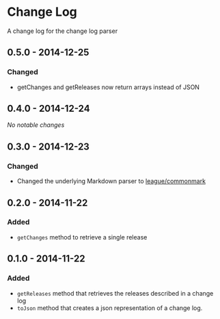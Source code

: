 # Change Log
A change log for the change log parser

## 0.5.0 - 2014-12-25

### Changed

* getChanges and getReleases now return arrays instead of JSON

## 0.4.0 - 2014-12-24

_No notable changes_

## 0.3.0 - 2014-12-23

### Changed

* Changed the underlying Markdown parser to [league/commonmark](https://github.com/thephpleague/commonmark)

## 0.2.0 - 2014-11-22

### Added

* `getChanges` method to retrieve a single release

## 0.1.0 - 2014-11-22

### Added

* `getReleases` method that retrieves the releases described in a change log
* `toJson` method that creates a json representation of a change log.